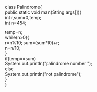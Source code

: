 class Palindrome{  
 public static void main(String args[]){  
  int r,sum=0,temp;    
  int n=454;
  
  temp=n;    
  while(n>0){    
   r=n%10;
   sum=(sum*10)+r;    
   n=n/10;    
  }    
  if(temp==sum)    
   System.out.println("palindrome number ");    
  else    
   System.out.println("not palindrome");    
}  
}
